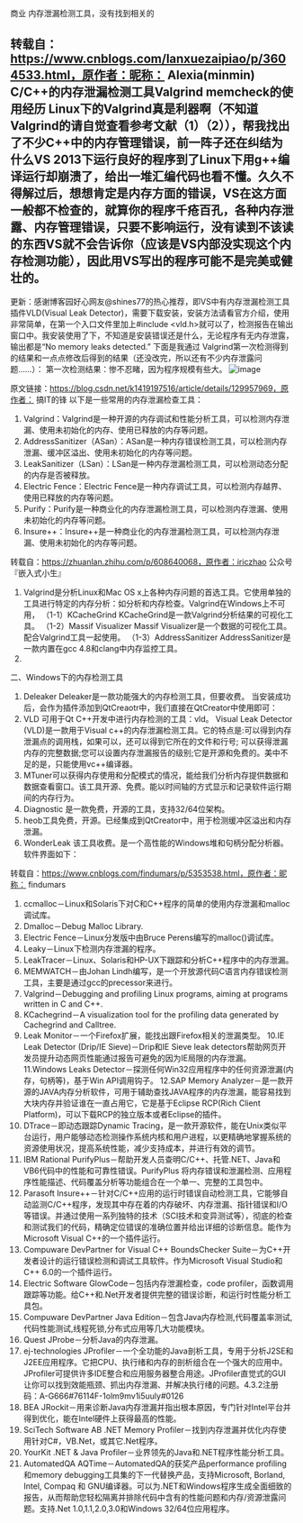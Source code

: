 商业 内存泄漏检测工具，没有找到相关的

转载自：https://www.cnblogs.com/lanxuezaipiao/p/3604533.html，原作者：昵称： Alexia(minmin)
C/C++的内存泄漏检测工具Valgrind memcheck的使用经历
Linux下的Valgrind真是利器啊（不知道Valgrind的请自觉查看参考文献（1）（2）），帮我找出了不少C++中的内存管理错误，前一阵子还在纠结为什么VS 2013下运行良好的程序到了Linux下用g++编译运行却崩溃了，给出一堆汇编代码也看不懂。久久不得解过后，想想肯定是内存方面的错误，VS在这方面一般都不检查的，就算你的程序千疮百孔，各种内存泄露、内存管理错误，只要不影响运行，没有读到不该读的东西VS就不会告诉你（应该是VS内部没实现这个内存检测功能），因此用VS写出的程序可能不是完美或健壮的。
------------------------------------------------------------------------------------------------------------------------------
更新：感谢博客园好心网友@shines77的热心推荐，即VS中有内存泄漏检测工具插件VLD(Visual Leak Detector)，需要下载安装，安装方法请看官方介绍，使用非常简单，在第一个入口文件里加上#include <vld.h>就可以了，检测报告在输出窗口中。我安装使用了下，不知道是安装错误还是什么，无论程序有无内存泄露，输出都是“No memory leaks detected.”
下面是我通过 Valgrind第一次检测得到的结果和一点点修改后得到的结果（还没改完，所以还有不少内存泄露问题……）：
第一次检测结果：惨不忍睹，因为程序规模有些大。
![image](https://img-blog.csdn.net/20140317092712796)










原文链接：https://blog.csdn.net/k1419197516/article/details/129957969，原作者： 搞IT的锋
以下是一些常用的内存泄漏检查工具：
1. Valgrind：Valgrind是一种开源的内存调试和性能分析工具，可以检测内存泄漏、使用未初始化的内存、使用已释放的内存等问题。
2. AddressSanitizer（ASan）：ASan是一种内存错误检测工具，可以检测内存泄漏、缓冲区溢出、使用未初始化的内存等问题。
3. LeakSanitizer（LSan）：LSan是一种内存泄漏检测工具，可以检测动态分配的内存是否被释放。
4. Electric Fence：Electric Fence是一种内存调试工具，可以检测内存越界、使用已释放的内存等问题。
5. Purify：Purify是一种商业化的内存泄漏检测工具，可以检测内存泄漏、使用未初始化的内存等问题。
6. Insure++：Insure++是一种商业化的内存泄漏检测工具，可以检测内存泄漏、使用未初始化的内存等问题。

转载自：https://zhuanlan.zhihu.com/p/608640068，原作者：iriczhao  公众号『嵌入式小生』
1. Valgrind是分析Linux和Mac OS x上各种内存问题的首选工具。它使用单独的工具进行特定的内存分析：如分析和内存检查。Valgrind在Windows上不可用，
    （1-1）KCacheGrind        KCacheGrind是一款Valgrind分析结果的可视化工具。
    （1-2）Massif Visualizer  Massif Visualizer是一个数据的可视化工具。配合Valgrind工具一起使用。
    （1-3）AddressSanitizer   AddressSanitizer是一款内置在gcc 4.8和clang中内存监控工具。
2. 
二、Windows下的内存检测工具
1. Deleaker
   Deleaker是一款功能强大的内存检测工具，但要收费。 当安装成功后，会作为插件添加到QtCreaotr中，我们直接在QtCreator中使用即可：
2. VLD 可用于Qt C++开发中进行内存检测的工具：vld。
   Visual Leak Detector (VLD)是一款用于Visual c++的内存泄漏检测工具。它的特点是:可以得到内存泄漏点的调用栈，如果可以，还可以得到它所在的文件和行号;
   可以获得泄漏内存的完整数据;您可以设置内存泄漏报告的级别;它是开源和免费的。美中不足的是，只能使用vc++编译器。
3. MTuner可以获得内存使用和分配模式的情况，能给我们分析内存提供数据和数据查看窗口。该工具开源、免费。能以时间轴的方式显示和记录软件运行期间的内存行为。
4. Diagnostic 是一款免费，开源的工具，支持32/64位架构。
5. heob工具免费，开源。已经集成到QtCreator中，用于检测缓冲区溢出和内存泄漏。
6. WonderLeak 该工具收费。是一个高性能的Windows堆和句柄分配分析器。软件界面如下：

转载自：https://www.cnblogs.com/findumars/p/5353538.html，原作者：昵称： findumars
1. ccmalloc－Linux和Solaris下对C和C++程序的简单的使用内存泄漏和malloc调试库。
2. Dmalloc－Debug Malloc Library.
3. Electric Fence－Linux分发版中由Bruce Perens编写的malloc()调试库。
4. Leaky－Linux下检测内存泄漏的程序。
5. LeakTracer－Linux、Solaris和HP-UX下跟踪和分析C++程序中的内存泄漏。
6. MEMWATCH－由Johan Lindh编写，是一个开放源代码C语言内存错误检测工具，主要是通过gcc的precessor来进行。
7. Valgrind－Debugging and profiling Linux programs, aiming at programs written in C and C++.
8. KCachegrind－A visualization tool for the profiling data generated by Cachegrind and Calltree.
9. Leak Monitor－一个Firefox扩展，能找出跟Firefox相关的泄漏类型。
10.IE Leak Detector (Drip/IE Sieve)－Drip和IE Sieve leak detectors帮助网页开发员提升动态网页性能通过报告可避免的因为IE局限的内存泄漏。
11.Windows Leaks Detector－探测任何Win32应用程序中的任何资源泄漏(内存，句柄等)，基于Win API调用钩子。
12.SAP Memory Analyzer－是一款开源的JAVA内存分析软件，可用于辅助查找JAVA程序的内存泄漏，能容易找到大块内存并验证谁在一直占用它，它是基于Eclipse RCP(Rich Client Platform)，可以下载RCP的独立版本或者Eclipse的插件。
13.  DTrace－即动态跟踪Dynamic Tracing，是一款开源软件，能在Unix类似平台运行，用户能够动态检测操作系统内核和用户进程，以更精确地掌握系统的资源使用状况，提高系统性能，减少支持成本，并进行有效的调节。
14.  IBM Rational PurifyPlus－帮助开发人员查明C/C++、托管.NET、Java和VB6代码中的性能和可靠性错误。PurifyPlus 将内存错误和泄漏检测、应用程序性能描述、代码覆盖分析等功能组合在一个单一、完整的工具包中。
15.  Parasoft Insure++－针对C/C++应用的运行时错误自动检测工具，它能够自动监测C/C++程序，发现其中存在着的内存破坏、内存泄漏、指针错误和I/O等错误。并通过使用一系列独特的技术（SCI技术和变异测试等），彻底的检查和测试我们的代码，精确定位错误的准确位置并给出详细的诊断信息。能作为Microsoft Visual C++的一个插件运行。
16.  Compuware DevPartner for Visual C++ BoundsChecker Suite－为C++开发者设计的运行错误检测和调试工具软件。作为Microsoft Visual Studio和C++ 6.0的一个插件运行。
17.  Electric Software GlowCode－包括内存泄漏检查，code profiler，函数调用跟踪等功能。给C++和.Net开发者提供完整的错误诊断，和运行时性能分析工具包。
18.  Compuware DevPartner Java Edition－包含Java内存检测,代码覆盖率测试,代码性能测试,线程死锁,分布式应用等几大功能模块。
19.  Quest JProbe－分析Java的内存泄漏。
20.  ej-technologies JProfiler－一个全功能的Java剖析工具，专用于分析J2SE和J2EE应用程序。它把CPU、执行绪和内存的剖析组合在一个强大的应用中。JProfiler可提供许多IDE整合和应用服务器整合用途。JProfiler直觉式的GUI让你可以找到效能瓶颈、抓出内存泄漏、并解决执行绪的问题。4.3.2注册码：A-G666#76114F-1olm9mv1i5uuly#0126
21.  BEA JRockit－用来诊断Java内存泄漏并指出根本原因，专门针对Intel平台并得到优化，能在Intel硬件上获得最高的性能。
22.  SciTech Software AB .NET Memory Profiler－找到内存泄漏并优化内存使用针对C#，VB.Net，或其它.Net程序。
23.  YourKit .NET & Java Profiler－业界领先的Java和.NET程序性能分析工具。
24.  AutomatedQA AQTime－AutomatedQA的获奖产品performance profiling和memory debugging工具集的下一代替换产品，支持Microsoft, Borland, Intel, Compaq 和 GNU编译器。可以为.NET和Windows程序生成全面细致的报告，从而帮助您轻松隔离并排除代码中含有的性能问题和内存/资源泄露问题。支持.Net 1.0,1.1,2.0,3.0和Windows 32/64位应用程序。
